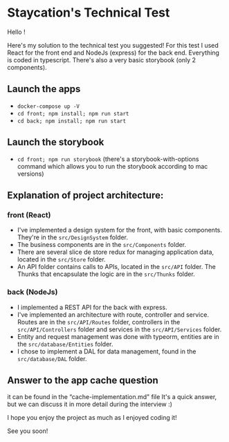 # Staycation's Technical Test

Hello !

Here's my solution to the technical test you suggested!
For this test I used React for the front end and NodeJs (express) for the back end. Everything is coded in typescript.
There's also a very basic storybook (only 2 components).

## Launch the apps

- `docker-compose up -V`
- `cd front; npm install; npm run start`
- `cd back; npm install; npm run start`

## Launch the storybook

- `cd front; npm run storybook` (there's a storybook-with-options command which allows you to run the storybook according to mac versions)

## Explanation of project architecture:

### front (React)

- I've implemented a design system for the front, with basic components. They're in the `src/DesignSystem` folder.
- The business components are in the `src/Components` folder.
- There are several slice de store redux for managing application data, located in the `src/Store` folder.
- An API folder contains calls to APIs, located in the `src/API` folder. The Thunks that encapsulate the logic are in the `src/Thunks` folder.

### back (NodeJs)

- I implemented a REST API for the back with express.
- I've implemented an architecture with route, controller and service. Routes are in the `src/API/Routes` folder, controllers in the `src/API/Controllers` folder and services in the `src/API/Services` folder.
- Entity and request management was done with typeorm, entities are in the `src/database/Entities` folder.
- I chose to implement a DAL for data management, found in the `src/database/DAL` folder.

## Answer to the app cache question

it can be found in the “cache-implementation.md" file
It's a quick answer, but we can discuss it in more detail during the interview :)

I hope you enjoy the project as much as I enjoyed coding it!

See you soon!


